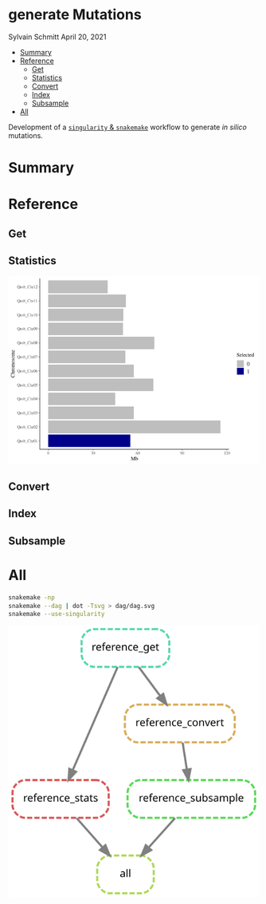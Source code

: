 generate Mutations
================
Sylvain Schmitt
April 20, 2021

  - [Summary](#summary)
  - [Reference](#reference)
      - [Get](#get)
      - [Statistics](#statistics)
      - [Convert](#convert)
      - [Index](#index)
      - [Subsample](#subsample)
  - [All](#all)

Development of a [`singularity` &
`snakemake`](https://github.com/sylvainschmitt/snakemake_singularity)
workflow to generate *in silico* mutations.

# Summary

# Reference

## Get

## Statistics

![](README_files/figure-gfm/refStats-1.png)<!-- -->

## Convert

## Index

## Subsample

# All

``` bash
snakemake -np 
snakemake --dag | dot -Tsvg > dag/dag.svg
snakemake --use-singularity
```

![](dag/dag.svg)<!-- -->
